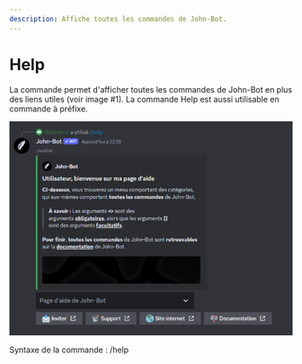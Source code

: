 ```yaml
---
description: Affiche toutes les commandes de John-Bot.
---
```


# Help

La commande permet d'afficher toutes les commandes de John-Bot en plus des liens utiles (voir image #1). La commande Help est aussi utilisable en commande à préfixe.

![Image #1](../../../.gitbook/assets/Help.png)

Syntaxe de la commande : /help
